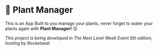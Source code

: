 # 🌱 Plant Manager 
This is an App Built to you manage your plants, never forget to water your plants again with **Plant Manager!** 😊

*This project is being developed in The Next Level Week Event 5th edition, hosting by Rocketseat*
